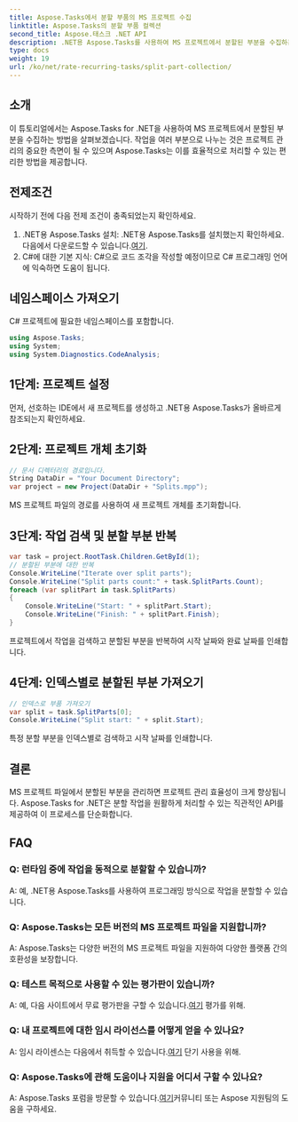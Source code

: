 ```yaml
---
title: Aspose.Tasks에서 분할 부품의 MS 프로젝트 수집
linktitle: Aspose.Tasks의 분할 부품 컬렉션
second_title: Aspose.태스크 .NET API
description: .NET용 Aspose.Tasks를 사용하여 MS 프로젝트에서 분할된 부분을 수집하는 방법을 알아보세요. 이 포괄적인 튜토리얼은 프로세스를 단계별로 안내합니다.
type: docs
weight: 19
url: /ko/net/rate-recurring-tasks/split-part-collection/
---
```

## 소개
이 튜토리얼에서는 Aspose.Tasks for .NET을 사용하여 MS 프로젝트에서 분할된 부분을 수집하는 방법을 살펴보겠습니다. 작업을 여러 부분으로 나누는 것은 프로젝트 관리의 중요한 측면이 될 수 있으며 Aspose.Tasks는 이를 효율적으로 처리할 수 있는 편리한 방법을 제공합니다.
## 전제조건
시작하기 전에 다음 전제 조건이 충족되었는지 확인하세요.
1. .NET용 Aspose.Tasks 설치: .NET용 Aspose.Tasks를 설치했는지 확인하세요. 다음에서 다운로드할 수 있습니다.[여기](https://releases.aspose.com/tasks/net/).
2. C#에 대한 기본 지식: C#으로 코드 조각을 작성할 예정이므로 C# 프로그래밍 언어에 익숙하면 도움이 됩니다.

## 네임스페이스 가져오기
C# 프로젝트에 필요한 네임스페이스를 포함합니다.
```csharp
using Aspose.Tasks;
using System;
using System.Diagnostics.CodeAnalysis;

```

## 1단계: 프로젝트 설정
먼저, 선호하는 IDE에서 새 프로젝트를 생성하고 .NET용 Aspose.Tasks가 올바르게 참조되는지 확인하세요.
## 2단계: 프로젝트 개체 초기화
```csharp
// 문서 디렉터리의 경로입니다.
String DataDir = "Your Document Directory";
var project = new Project(DataDir + "Splits.mpp");
```
MS 프로젝트 파일의 경로를 사용하여 새 프로젝트 개체를 초기화합니다.
## 3단계: 작업 검색 및 분할 부분 반복
```csharp
var task = project.RootTask.Children.GetById(1);
// 분할된 부분에 대한 반복
Console.WriteLine("Iterate over split parts");
Console.WriteLine("Split parts count:" + task.SplitParts.Count);
foreach (var splitPart in task.SplitParts)
{
    Console.WriteLine("Start: " + splitPart.Start);
    Console.WriteLine("Finish: " + splitPart.Finish);
}
```
프로젝트에서 작업을 검색하고 분할된 부분을 반복하여 시작 날짜와 완료 날짜를 인쇄합니다.
## 4단계: 인덱스별로 분할된 부분 가져오기
```csharp
// 인덱스로 부품 가져오기
var split = task.SplitParts[0];
Console.WriteLine("Split start: " + split.Start);
```
특정 분할 부분을 인덱스별로 검색하고 시작 날짜를 인쇄합니다.

## 결론
MS 프로젝트 파일에서 분할된 부분을 관리하면 프로젝트 관리 효율성이 크게 향상됩니다. Aspose.Tasks for .NET은 분할 작업을 원활하게 처리할 수 있는 직관적인 API를 제공하여 이 프로세스를 단순화합니다.
## FAQ
### Q: 런타임 중에 작업을 동적으로 분할할 수 있습니까?
A: 예, .NET용 Aspose.Tasks를 사용하여 프로그래밍 방식으로 작업을 분할할 수 있습니다.
### Q: Aspose.Tasks는 모든 버전의 MS 프로젝트 파일을 지원합니까?
A: Aspose.Tasks는 다양한 버전의 MS 프로젝트 파일을 지원하여 다양한 플랫폼 간의 호환성을 보장합니다.
### Q: 테스트 목적으로 사용할 수 있는 평가판이 있습니까?
 A: 예, 다음 사이트에서 무료 평가판을 구할 수 있습니다.[여기](https://releases.aspose.com/) 평가를 위해.
### Q: 내 프로젝트에 대한 임시 라이선스를 어떻게 얻을 수 있나요?
 A: 임시 라이센스는 다음에서 취득할 수 있습니다.[여기](https://purchase.aspose.com/temporary-license/) 단기 사용을 위해.
### Q: Aspose.Tasks에 관해 도움이나 지원을 어디서 구할 수 있나요?
 A: Aspose.Tasks 포럼을 방문할 수 있습니다.[여기](https://forum.aspose.com/c/tasks/15)커뮤니티 또는 Aspose 지원팀의 도움을 구하세요.